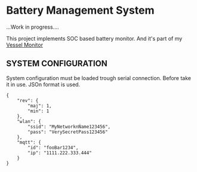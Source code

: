 # Battery Management System
...Work in progress....

This project implements SOC based battery monitor.
And it's part of my [Vessel Monitor](https://github.com/abrox/vessel-monitor)



## SYSTEM CONFIGURATION
System configuration must be loaded trough serial connection.
Before take it in use. JSOn format is used.
	
	{
		"rev": {
			"maj": 1,
			"min": 1
		},
		"wlan": {
			"ssid": "MyNetworknŃame123456",
			"pass": "VerySecretPass123456"
		},
		"mqtt": {
			"id": "fooBar1234",
			"ip": "1111.222.333.444"
		}
	}

